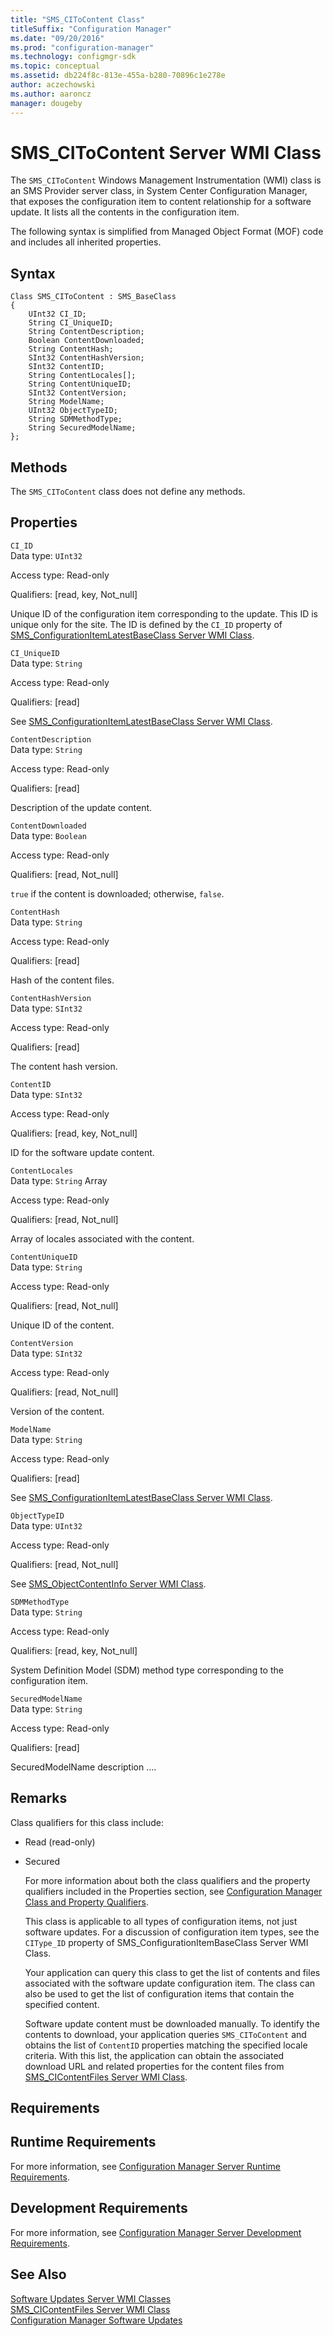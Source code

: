 ```yaml
---
title: "SMS_CIToContent Class"
titleSuffix: "Configuration Manager"
ms.date: "09/20/2016"
ms.prod: "configuration-manager"
ms.technology: configmgr-sdk
ms.topic: conceptual
ms.assetid: db224f8c-813e-455a-b280-70896c1e278e
author: aczechowski
ms.author: aaroncz
manager: dougeby
---
```

# SMS_CIToContent Server WMI Class
The `SMS_CIToContent` Windows Management Instrumentation (WMI) class is an SMS Provider server class, in System Center Configuration Manager, that exposes the configuration item to content relationship for a software update. It lists all the contents in the configuration item.  

 The following syntax is simplified from Managed Object Format (MOF) code and includes all inherited properties.  

## Syntax  

```  
Class SMS_CIToContent : SMS_BaseClass  
{  
    UInt32 CI_ID;  
    String CI_UniqueID;  
    String ContentDescription;  
    Boolean ContentDownloaded;  
    String ContentHash;  
    SInt32 ContentHashVersion;  
    SInt32 ContentID;  
    String ContentLocales[];  
    String ContentUniqueID;  
    SInt32 ContentVersion;  
    String ModelName;  
    UInt32 ObjectTypeID;  
    String SDMMethodType;  
    String SecuredModelName;  
};  
```  

## Methods  
 The `SMS_CIToContent` class does not define any methods.  

## Properties  
 `CI_ID`  
 Data type: `UInt32`  

 Access type: Read-only  

 Qualifiers: [read, key, Not_null]  

 Unique ID of the configuration item corresponding to the update. This ID is unique only for the site. The ID is defined by the `CI_ID` property of [SMS_ConfigurationItemLatestBaseClass Server WMI Class](../../../develop/reference/compliance/sms_configurationitemlatestbaseclass-server-wmi-class.md).  

 `CI_UniqueID`  
 Data type: `String`  

 Access type: Read-only  

 Qualifiers: [read]  

 See [SMS_ConfigurationItemLatestBaseClass Server WMI Class](../../../develop/reference/compliance/sms_configurationitemlatestbaseclass-server-wmi-class.md).  

 `ContentDescription`  
 Data type: `String`  

 Access type: Read-only  

 Qualifiers: [read]  

 Description of the update content.  

 `ContentDownloaded`  
 Data type: `Boolean`  

 Access type: Read-only  

 Qualifiers: [read, Not_null]  

 `true` if the content is downloaded; otherwise, `false`.  

 `ContentHash`  
 Data type: `String`  

 Access type: Read-only  

 Qualifiers: [read]  

 Hash of the content files.  

 `ContentHashVersion`  
 Data type: `SInt32`  

 Access type: Read-only  

 Qualifiers: [read]  

 The content hash version.  

 `ContentID`  
 Data type: `SInt32`  

 Access type: Read-only  

 Qualifiers: [read, key, Not_null]  

 ID for the software update content.  

 `ContentLocales`  
 Data type: `String` Array  

 Access type: Read-only  

 Qualifiers: [read, Not_null]  

 Array of locales associated with the content.  

 `ContentUniqueID`  
 Data type: `String`  

 Access type: Read-only  

 Qualifiers: [read, Not_null]  

 Unique ID of the content.  

 `ContentVersion`  
 Data type: `SInt32`  

 Access type: Read-only  

 Qualifiers: [read, Not_null]  

 Version of the content.  

 `ModelName`  
 Data type: `String`  

 Access type: Read-only  

 Qualifiers: [read]  

 See [SMS_ConfigurationItemLatestBaseClass Server WMI Class](../../../develop/reference/compliance/sms_configurationitemlatestbaseclass-server-wmi-class.md).  

 `ObjectTypeID`  
 Data type: `UInt32`  

 Access type: Read-only  

 Qualifiers: [read, Not_null]  

 See [SMS_ObjectContentInfo Server WMI Class](../../../develop/reference/core/servers/console/sms_objectcontentinfo-server-wmi-class.md).  

 `SDMMethodType`  
 Data type: `String`  

 Access type: Read-only  

 Qualifiers: [read, key, Not_null]  

 System Definition Model (SDM) method type corresponding to the configuration item.  

 `SecuredModelName`  
 Data type: `String`  

 Access type: Read-only  

 Qualifiers: [read]  

 SecuredModelName description ….  

## Remarks  
 Class qualifiers for this class include:  

- Read (read-only)  

- Secured  

  For more information about both the class qualifiers and the property qualifiers included in the Properties section, see [Configuration Manager Class and Property Qualifiers](../../../develop/reference/misc/class-and-property-qualifiers.md).  

  This class is applicable to all types of configuration items, not just software updates. For a discussion of configuration item types, see the `CIType_ID` property of SMS_ConfigurationItemBaseClass Server WMI Class.  

  Your application can query this class to get the list of contents and files associated with the software update configuration item. The class can also be used to get the list of configuration items that contain the specified content.  

  Software update content must be downloaded manually. To identify the contents to download, your application queries `SMS_CIToContent` and obtains the list of `ContentID` properties matching the specified locale criteria. With this list, the application can obtain the associated download URL and related properties for the content files from [SMS_CIContentFiles Server WMI Class](../../../develop/reference/sum/sms_cicontentfiles-server-wmi-class.md).  

## Requirements  

## Runtime Requirements  
 For more information, see [Configuration Manager Server Runtime Requirements](../../../develop/core/reqs/server-runtime-requirements.md).  

## Development Requirements  
 For more information, see [Configuration Manager Server Development Requirements](../../../develop/core/reqs/server-development-requirements.md).  

## See Also  
 [Software Updates Server WMI Classes](../../../develop/reference/sum/software-updates-server-wmi-classes.md)   
 [SMS_CIContentFiles Server WMI Class](../../../develop/reference/sum/sms_cicontentfiles-server-wmi-class.md)   
 [Configuration Manager Software Updates](../../../develop/sum/software-updates.md)
